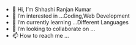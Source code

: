 - 👋 Hi, I’m Shhashi Ranjan Kumar
- 👀 I’m interested in ...Coding,Web Development
- 🌱 I’m currently learning ...Different Languages
- 💞️ I’m looking to collaborate on ...
- 📫 How to reach me ...

<!---
Shashi7083/Shashi7083 is a ✨ special ✨ repository because its `README.md` (this file) appears on your GitHub profile.
You can click the Preview link to take a look at your changes.
--->
